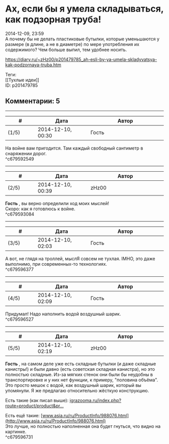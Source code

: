 Ах, если бы я умела складываться, как подзорная труба!
======================================================

  
2014-12-09, 23:59  
 А почему бы не делать пластиковые бутылки, которые уменьшаются у размере (в длине, а не в диаметре) по мере употребления их содержимого? Чем больше выпил, тем удобнее носить.   
  
<https://diary.ru/~zHz00/p201479785_ah-esli-by-ya-umela-skladyvatsya-kak-podzornaya-truba.htm>  
  
Теги:  
[[Тухлые идеи]]  
ID: p201479785  


Комментарии: 5
--------------

  


---



|         #         |              Дата              |                     Автор                     |           ID           |
| --- | --- | --- | --- |
| (1/5) | 2014-12-10, 00:30 | Гость | c679592549 |

  
 На войне вам пригодится. Там каждый свободный сантиметр в снаряжении дорог.   
 ^c679592549

---



|         #         |              Дата              |                     Автор                     |           ID           |
| --- | --- | --- | --- |
| (2/5) | 2014-12-10, 00:39 | zHz00 | c679593084 |

  
  **Гость**  , вы верно определили ход моих мыслей!   
 Скоро: как я готовлюсь к войне.   
 ^c679593084

---



|         #         |              Дата              |                     Автор                     |           ID           |
| --- | --- | --- | --- |
| (3/5) | 2014-12-10, 02:03 | Гость | c679596377 |

  
 А вот, не глядя на троллей, мыслЯ совсем не тухлая. IMHO, это даже выполнимо, при современных-то технологиях.   
 ^c679596377

---



|         #         |              Дата              |                     Автор                     |           ID           |
| --- | --- | --- | --- |
| (4/5) | 2014-12-10, 02:09 | Гость | c679596527 |

  
 Придумал! Надо наполнить водой воздушный шарик.   
 ^c679596527

---



|         #         |              Дата              |                     Автор                     |           ID           |
| --- | --- | --- | --- |
| (5/5) | 2014-12-10, 02:19 | zHz00 | c679596731 |

  
  **Гость**  , на самом деле уже есть складные бутылки (и даже складные канистры!) и были давно (есть советская складная канистра), но это полностью складные. Из-за мягких стенок они были бы неудобны в транспортировке и у них нет функции, к примеру, "половина объёма". Это просто мешок с водой, как воздушный шарик, который вы упомянули. Я же предлагаю относительно жёсткую конструкцию.   
   
 Есть такие (как писал выше):  [igrazooma.ru/index.php?route=product/product&pr...](http://igrazooma.ru/index.php?route=product/product&product_id=140)    
   
 Есть ещё такие:  [www.asia.ru/ru/ProductInfo/988076.html](http://www.asia.ru/ru/ProductInfo/988076.html)    
 Это лучше, но полностью наполненная она будет гнуться, что видно на картинке.   
 ^c679596731